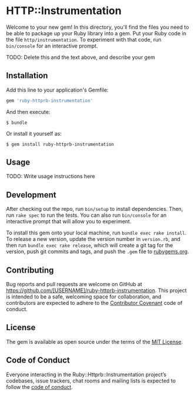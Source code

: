 # HTTP::Instrumentation

Welcome to your new gem! In this directory, you'll find the files you need to be able to package up your Ruby library into a gem. Put your Ruby code in the file `http/instrumentation`. To experiment with that code, run `bin/console` for an interactive prompt.

TODO: Delete this and the text above, and describe your gem

## Installation

Add this line to your application's Gemfile:

```ruby
gem 'ruby-httprb-instrumentation'
```

And then execute:

    $ bundle

Or install it yourself as:

    $ gem install ruby-httprb-instrumentation

## Usage

TODO: Write usage instructions here

## Development

After checking out the repo, run `bin/setup` to install dependencies. Then, run `rake spec` to run the tests. You can also run `bin/console` for an interactive prompt that will allow you to experiment.

To install this gem onto your local machine, run `bundle exec rake install`. To release a new version, update the version number in `version.rb`, and then run `bundle exec rake release`, which will create a git tag for the version, push git commits and tags, and push the `.gem` file to [rubygems.org](https://rubygems.org).

## Contributing

Bug reports and pull requests are welcome on GitHub at https://github.com/[USERNAME]/ruby-httprb-instrumentation. This project is intended to be a safe, welcoming space for collaboration, and contributors are expected to adhere to the [Contributor Covenant](http://contributor-covenant.org) code of conduct.

## License

The gem is available as open source under the terms of the [MIT License](https://opensource.org/licenses/MIT).

## Code of Conduct

Everyone interacting in the Ruby::Httprb::Instrumentation project’s codebases, issue trackers, chat rooms and mailing lists is expected to follow the [code of conduct](https://github.com/[USERNAME]/ruby-httprb-instrumentation/blob/master/CODE_OF_CONDUCT.md).
